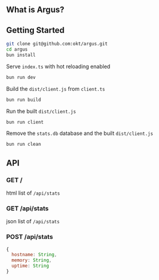 ## What is Argus?

## Getting Started
```sh
git clone git@github.com:okt/argus.git
cd argus
bun install
```

Serve `index.ts` with hot reloading enabled
```sh
bun run dev
```

Build the `dist/client.js` from `client.ts`
```sh
bun run build
```

Run the built `dist/client.js`
```sh
bun run client
```

Remove the `stats.db` database and the built `dist/client.js`
```sh
bun run clean
```
## API

### GET /
html list of `/api/stats`
### GET /api/stats
json list of `/api/stats`
### POST /api/stats
```js
{
  hostname: String,
  memory: String,
  uptime: String
}
```
